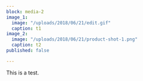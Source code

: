 ```yaml
---
block: media-2
image_1:
  image: "/uploads/2018/06/21/edit.gif"
  caption: t1
image_2:
  image: "/uploads/2018/06/21/product-shot-1.png"
  caption: t2
published: false

---
```

This is a test.